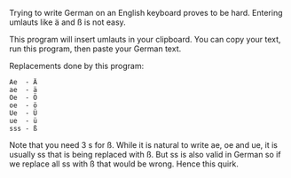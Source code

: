 Trying to write German on an English keyboard proves to be hard.
Entering umlauts like ä and ß is not easy.

This program will insert umlauts in your clipboard.
You can copy your text, run this program, then paste your German text.

Replacements done by this program:

	Ae  - Ä
	ae  - ä
	Oe  - Ö
	oe  - ö
	Ue  - Ü
	ue  - ü
	sss - ß

Note that you need 3 s for ß. While it is natural to write ae, oe and ue,
it is usually ss that is being replaced with ß. But ss is also valid in
German so if we replace all ss with ß that would be wrong. Hence this
quirk.

